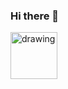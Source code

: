 ### Hi there 👋

<!--
**cxz/cxz** is a ✨ _special_ ✨ repository because its `README.md` (this file) appears on your GitHub profile.

Here are some ideas to get you started:

- 🔭 I’m currently working on ...
- 🌱 I’m currently learning ...
- 👯 I’m looking to collaborate on ...
- 🤔 I’m looking for help with ...
- 💬 Ask me about ...
- 📫 How to reach me: ...
- 😄 Pronouns: ...
- ⚡ Fun fact: ...
-->

<a href="https://www.kaggle.com/aamaia"><img src="https://res.cloudinary.com/importdata/image/upload/v1595012924/kaggle_ksaktb.png" alt="drawing" width="75"/>

